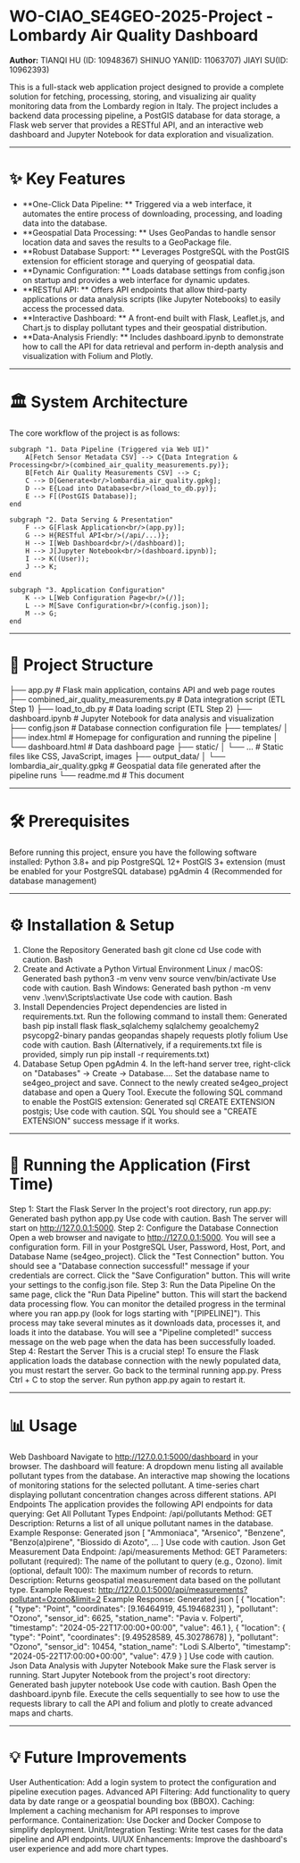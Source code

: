 # WO-CIAO_SE4GEO-2025-Project - Lombardy Air Quality Dashboard
**Author:** TIANQI HU (ID: 10948367)  SHINUO YAN(ID: 11063707)  JIAYI SU(ID: 10962393)

This is a full-stack web application project designed to provide a complete solution for fetching, processing, storing, and visualizing air quality monitoring data from the Lombardy region in Italy.
The project includes a backend data processing pipeline, a PostGIS database for data storage, a Flask web server that provides a RESTful API, and an interactive web dashboard and Jupyter Notebook for data exploration and visualization.

---

# ✨ Key Features
- **One-Click Data Pipeline: ** Triggered via a web interface, it automates the entire process of downloading, processing, and loading data into the database.
- **Geospatial Data Processing: ** Uses GeoPandas to handle sensor location data and saves the results to a GeoPackage file.
- **Robust Database Support: ** Leverages PostgreSQL with the PostGIS extension for efficient storage and querying of geospatial data.
- **Dynamic Configuration: ** Loads database settings from config.json on startup and provides a web interface for dynamic updates.
- **RESTful API: ** Offers API endpoints that allow third-party applications or data analysis scripts (like Jupyter Notebooks) to easily access the processed data.
- **Interactive Dashboard: ** A front-end built with Flask, Leaflet.js, and Chart.js to display pollutant types and their geospatial distribution.
- **Data-Analysis Friendly: ** Includes dashboard.ipynb to demonstrate how to call the API for data retrieval and perform in-depth analysis and visualization with Folium and Plotly.

---

# 🏛️ System Architecture
The core workflow of the project is as follows:

    subgraph "1. Data Pipeline (Triggered via Web UI)"
        A[Fetch Sensor Metadata CSV] --> C{Data Integration & Processing<br/>(combined_air_quality_measurements.py)};
        B[Fetch Air Quality Measurements CSV] --> C;
        C --> D[Generate<br/>lombardia_air_quality.gpkg];
        D --> E{Load into Database<br/>(load_to_db.py)};
        E --> F[(PostGIS Database)];
    end

    subgraph "2. Data Serving & Presentation"
        F --> G[Flask Application<br/>(app.py)];
        G --> H{RESTful API<br/>(/api/...)};
        H --> I[Web Dashboard<br/>(/dashboard)];
        H --> J[Jupyter Notebook<br/>(dashboard.ipynb)];
        I --> K((User));
        J --> K;
    end

    subgraph "3. Application Configuration"
        K --> L[Web Configuration Page<br/>(/)];
        L --> M[Save Configuration<br/>(config.json)];
        M --> G;
    end

---

# 📂 Project Structure


├── app.py                      # Flask main application, contains API and web page routes
├── combined_air_quality_measurements.py # Data integration script (ETL Step 1)
├── load_to_db.py               # Data loading script (ETL Step 2)
├── dashboard.ipynb             # Jupyter Notebook for data analysis and visualization
├── config.json                 # Database connection configuration file
├── templates/
│   ├── index.html              # Homepage for configuration and running the pipeline
│   └── dashboard.html          # Data dashboard page
├── static/
│   └── ...                     # Static files like CSS, JavaScript, images
├── output_data/
│   └── lombardia_air_quality.gpkg # Geospatial data file generated after the pipeline runs
└── readme.md                   # This document

---

# 🛠️ Prerequisites
Before running this project, ensure you have the following software installed:
Python 3.8+ and pip
PostgreSQL 12+
PostGIS 3+ extension (must be enabled for your PostgreSQL database)
pgAdmin 4 (Recommended for database management)

---

# ⚙️ Installation & Setup
1. Clone the Repository
Generated bash
git clone <your-repository-url>
cd <repository-directory>
Use code with caution.
Bash
2. Create and Activate a Python Virtual Environment
Linux / macOS:
Generated bash
python3 -m venv venv
source venv/bin/activate
Use code with caution.
Bash
Windows:
Generated bash
python -m venv venv
.\venv\Scripts\activate
Use code with caution.
Bash
3. Install Dependencies
Project dependencies are listed in requirements.txt. Run the following command to install them:
Generated bash
pip install flask flask_sqlalchemy sqlalchemy geoalchemy2 psycopg2-binary pandas geopandas shapely requests plotly folium
Use code with caution.
Bash
(Alternatively, if a requirements.txt file is provided, simply run pip install -r requirements.txt)
4. Database Setup
Open pgAdmin 4.
In the left-hand server tree, right-click on "Databases" -> Create -> Database....
Set the database name to se4geo_project and save.
Connect to the newly created se4geo_project database and open a Query Tool.
Execute the following SQL command to enable the PostGIS extension:
Generated sql
CREATE EXTENSION postgis;
Use code with caution.
SQL
You should see a "CREATE EXTENSION" success message if it works.

---

# 🚀 Running the Application (First Time)
Step 1: Start the Flask Server
In the project's root directory, run app.py:
Generated bash
python app.py
Use code with caution.
Bash
The server will start on http://127.0.0.1:5000.
Step 2: Configure the Database Connection
Open a web browser and navigate to http://127.0.0.1:5000.
You will see a configuration form. Fill in your PostgreSQL User, Password, Host, Port, and Database Name (se4geo_project).
Click the "Test Connection" button. You should see a "Database connection successful!" message if your credentials are correct.
Click the "Save Configuration" button. This will write your settings to the config.json file.
Step 3: Run the Data Pipeline
On the same page, click the "Run Data Pipeline" button.
This will start the backend data processing flow. You can monitor the detailed progress in the terminal where you ran app.py (look for logs starting with "[PIPELINE]").
This process may take several minutes as it downloads data, processes it, and loads it into the database.
You will see a "Pipeline completed!" success message on the web page when the data has been successfully loaded.
Step 4: Restart the Server
This is a crucial step! To ensure the Flask application loads the database connection with the newly populated data, you must restart the server.
Go back to the terminal running app.py.
Press Ctrl + C to stop the server.
Run python app.py again to restart it.

---

# 📊 Usage
Web Dashboard
Navigate to http://127.0.0.1:5000/dashboard in your browser.
The dashboard will feature:
A dropdown menu listing all available pollutant types from the database.
An interactive map showing the locations of monitoring stations for the selected pollutant.
A time-series chart displaying pollutant concentration changes across different stations.
API Endpoints
The application provides the following API endpoints for data querying:
Get All Pollutant Types
Endpoint: /api/pollutants
Method: GET
Description: Returns a list of all unique pollutant names in the database.
Example Response:
Generated json
[
  "Ammoniaca",
  "Arsenico",
  "Benzene",
  "Benzo(a)pirene",
  "Biossido di Azoto",
  ...
]
Use code with caution.
Json
Get Measurement Data
Endpoint: /api/measurements
Method: GET
Parameters:
pollutant (required): The name of the pollutant to query (e.g., Ozono).
limit (optional, default 100): The maximum number of records to return.
Description: Returns geospatial measurement data based on the pollutant type.
Example Request: http://127.0.0.1:5000/api/measurements?pollutant=Ozono&limit=2
Example Response:
Generated json
[
  {
    "location": {
      "type": "Point",
      "coordinates": [9.16464919, 45.19468231]
    },
    "pollutant": "Ozono",
    "sensor_id": 6625,
    "station_name": "Pavia v. Folperti",
    "timestamp": "2024-05-22T17:00:00+00:00",
    "value": 46.1
  },
  {
    "location": {
      "type": "Point",
      "coordinates": [9.49528589, 45.30278678]
    },
    "pollutant": "Ozono",
    "sensor_id": 10454,
    "station_name": "Lodi S.Alberto",
    "timestamp": "2024-05-22T17:00:00+00:00",
    "value": 47.9
  }
]
Use code with caution.
Json
Data Analysis with Jupyter Notebook
Make sure the Flask server is running.
Start Jupyter Notebook from the project's root directory:
Generated bash
jupyter notebook
Use code with caution.
Bash
Open the dashboard.ipynb file.
Execute the cells sequentially to see how to use the requests library to call the API and folium and plotly to create advanced maps and charts.

---

# 💡 Future Improvements
User Authentication: Add a login system to protect the configuration and pipeline execution pages.
Advanced API Filtering: Add functionality to query data by date range or a geospatial bounding box (BBOX).
Caching: Implement a caching mechanism for API responses to improve performance.
Containerization: Use Docker and Docker Compose to simplify deployment.
Unit/Integration Testing: Write test cases for the data pipeline and API endpoints.
UI/UX Enhancements: Improve the dashboard's user experience and add more chart types.
